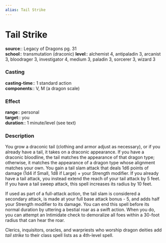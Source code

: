 ```yaml
---
alias: Tail Strike
---
```


# Tail Strike 

**source**:: Legacy of Dragons pg. 31  
**school**:: transmutation (draconic)
**level**:: alchemist 4, antipaladin 3, arcanist 3, bloodrager 3, investigator 4, medium 3, paladin 3, sorcerer 3, wizard 3

### Casting 

**casting-time**:: 1 standard action  
**components**:: V, M (a dragon scale)

### Effect 

**range**:: personal  
**target**:: you  
**duration**:: 1 minute/level (see text)

### Description 

You grow a draconic tail (clothing and armor adjust as necessary), or if you already have a tail, it takes on a draconic appearance. If you have a draconic bloodline, the tail matches the appearance of that dragon type; otherwise, it matches the appearance of a dragon type whose alignment matches your own. You gain a tail slam attack that deals 1d6 points of damage (1d4 if Small, 1d8 if Large) + your Strength modifier. If you already have a tail attack, you instead extend the reach of your tail attack by 5 feet. If you have a tail sweep attack, this spell increases its radius by 10 feet.  
  
If used as part of a full-attack action, the tail slam is considered a secondary attack, is made at your full base attack bonus - 5, and adds half your Strength modifier to its damage. You can end this spell before its normal duration by uttering a bestial roar as a swift action. When you do, you can attempt an Intimidate check to demoralize all foes within a 30-foot radius that can hear the roar.  
  
Clerics, inquisitors, oracles, and warpriests who worship dragon deities add *tail strike* to their class spell lists as a 4th-level spell.
